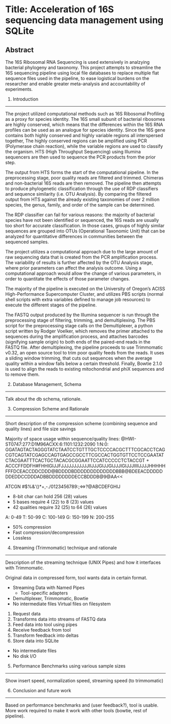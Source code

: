 Title: Acceleration of 16S sequencing data management using SQLite
==================================================================

Abstract
--------
The 16S Ribosomal RNA Sequencing is used extensively in analzying bacterial
phylogeny and taxonomy. This project attempts to streamline the 16S sequencing
pipeline using local file databases to replace multiple flat sequence files used
in the pipeline, to ease logistical burdens on the researcher and enable 
greater meta-analysis and accountability of experiments.

1. Introduction 
---------------
The project utilized computational methods such as 16S Ribosomal Profiling as a proxy for species identity. The 16S small subunit of bacterial ribosomes are highly conserved, which means that the differences within the 16S RNA profiles can be used as an analogue for species identity. Since the 16S gene contains both highly conserved and highly variable regions all interspersed together,
The highly conserved regions can be amplified using PCR (Polymerase chain reaction), while the variable regions are used to classify the organism. HTS (High Throughput Sequencing) using Illumina sequencers are then used to sequence the PCR products from the prior step.

The output from HTS forms the start of the computational pipeline. In the preprocessing stage, poor quality reads are filtered and trimmed. Chimeras and non-bacterial 16S reads are then removed. The pipeline then attempts to produce phylogenetic classification through the use of RDP classifiers and sequence similarity (i.e. OTU Analysis). By comparing the filtered output from HTS against the already existing taxonomies of over 2 million species, the genus, family, and order of the sample can be determined.

The RDP classifier can fail for various reasons: the majority of bacterial species have not been identified or sequenced, the 16S reads are usually too short for accurate classification. In those cases, groups of highly similar sequences are grouped into OTUs (Operational Taxonomic Unit) that can be analyzed for
quantitative differences in communities between the sequenced samples.

The project utilizes a computational approach due to the large amount of raw sequencing data that is created from the PCR amplification process. The variability of results is further affected by the OTU Analysis stage, where prior parameters can affect the analysis outcome. Using a computational approach would allow the change of various parameters, in order to quantitate the effects of those parameter changes.

The majority of the pipeline is executed on the University of Oregon’s ACISS High-Performance Supercomputer Cluster, and utilizes PBS scripts (normal shell scripts with extra variables defined to manage job resources) to execute the different stages of the pipeline.

The FASTQ output produced by the Illumina sequencer is run through the preprocessing stage of filtering, trimming, and demultiplexing. The PBS script for the preprocessing stage calls on the Demultiplexer, a python script written by Rodger Voelker, which removes the primer attached to the sequences during the amplification process, and attaches barcodes (signifying sample origin) to both ends of the paired-end reads in the FASTQ file. After demultiplexing, the pipeline proceeds to use Trimmomatic v0.32, an open source tool to trim poor quality feeds from the reads. It uses a sliding window trimming, that cuts out sequences when the average quality within a window falls below a certain threshold. Finally, Bowtie 2.1.0 is used to align the reads to existing mitochondrial and phiX sequences and to remove them.

2. Database Management, Schema
------------------------------
Talk about the db schema, rationale.



3. Compression Scheme and Rationale
-----------------------------------
Short description of the compression scheme (combining sequence and quality lines)
and file size savings

Majority of space usage within sequence/quality lines:
@HWI-ST0747:277:D1M96ACXX:6:1101:1232:2090 1:N:0:
GGATAGTACTAGGGTATCTAATCCTGTTTGCTCCCCACGCTTTCGCACCTCAGCGTCAGTATCGAGCCAGTGAGCCGCCTTCGCCACTGGTGTTCCTCCGAATATCTACGAATTTCACTGCTACACGCGGAATTCCATCCCCCTCTACCGT
+
ACCCFFDDFH#FHHIGIJJFJJJJJJJJJJJIIJJJGIJJGIJJJIGIJJJIIIIJJJJHHHHHFFFDCEACCDDCDDD@BDDDDBDDDDDDDDDDDDDBBB@BDEEACDDDDDDDEDDCCDDDADBBDDDDDDDDECCBDDDB@9@AA<<

ATCGN #$%&'()*+,-./0123456789:;<=>?@ABCDEFGHIJ

* 8-bit char can hold 256 (28) values
* 5 bases require 4 (22) to 8 (23) values
* 42 qualities require 32 (25) to 64 (26) values

A: 0-49
T: 50-99
C: 100-149
G: 150-199
N: 200-255

* 50% compression
* Fast compression/decompression
* Lossless

4. Streaming (Trimmomatic) technique and rationale
--------------------------------------------------
Description of the streaming technique (UNIX Pipes) and how it interfaces with
Trimmomatic.

Original data in compressed form, tool wants data in certain format. 

* Streaming Data with Named Pipes
	* Tool-specific adapters
* Demultiplexer, Trimmomatic, Bowtie
* No intermediate files Virtual files on filesystem

1. Request data
2. Transforms data into streams of FASTQ data
3. Feed data into tool using pipes
4. Receive feedback from tool
5. Transform feedback into deltas
6. Store data into SQLite

* No intermediate files
* No disk I/O

5. Performance Benchmarks using various sample sizes
----------------------------------------------------
Show insert speed, normalization speed, streaming speed (to trimmomatic)

6. Conclusion and future work
-----------------------------
Based on performance benchmarks and (user feedback?), tool is usable. More work 
required to make it work with other tools (bowtie, rest of pipeline). 